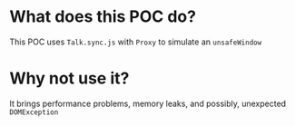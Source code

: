 # What does this POC do?
This POC uses `Talk.sync.js` with `Proxy` to simulate an `unsafeWindow`
# Why not use it?
It brings performance problems, memory leaks, and possibly, unexpected `DOMException`